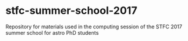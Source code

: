 # stfc-summer-school-2017
Repository for materials used in the computing session of the STFC 2017 summer school for astro PhD students
